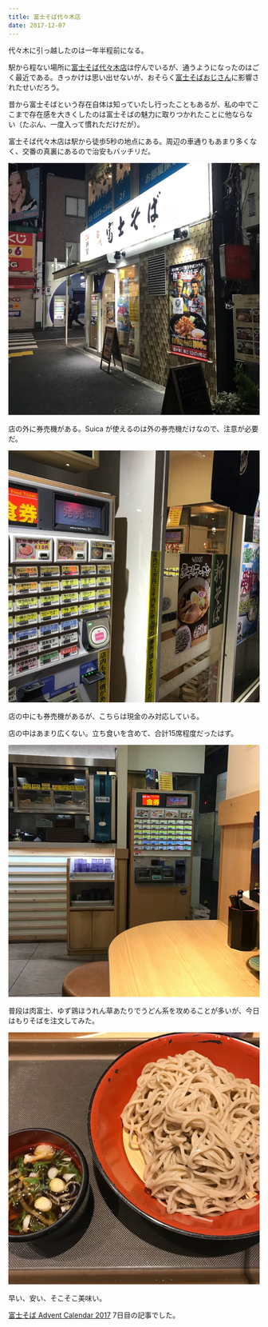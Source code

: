 ```yaml
---
title: 富士そば代々木店
date: 2017-12-07
---
```


代々木に引っ越したのは一年半程前になる。

駅から程ない場所に[富士そば代々木店](https://tabelog.com/tokyo/A1304/A130403/13049726/)は佇んでいるが、通うようになったのはごく最近である。きっかけは思い出せないが、おそらく[富士そばおじさん](https://twitter.com/masup9)に影響されたせいだろう。

昔から富士そばという存在自体は知っていたし行ったこともあるが、私の中でここまで存在感を大きくしたのは富士そばの魅力に取りつかれたことに他ならない（たぶん、一度入って慣れただけだが）。

富士そば代々木店は駅から徒歩5秒の地点にある。周辺の車通りもあまり多くなく、交番の真裏にあるので治安もバッチリだ。

![夜も元気に営業している](/img/posts/2017/fujisoba-yoyogi/outside.jpg)

店の外に券売機がある。Suica が使えるのは外の券売機だけなので、注意が必要だ。

![店に埋め込まれているSuicaに対応している券売機](/img/posts/2017/fujisoba-yoyogi/outside-ticket.jpg)

店の中にも券売機があるが、こちらは現金のみ対応している。

店の中はあまり広くない。立ち食いを含めて、合計15席程度だったはず。

![券売機の横にセルフサービスの水](/img/posts/2017/fujisoba-yoyogi/inside-ticket.jpg)

普段は肉富士、ゆず鶏ほうれん草あたりでうどん系を攻めることが多いが、今日はもりそばを注文してみた。

![もりそばは300円](/img/posts/2017/fujisoba-yoyogi/mori.jpg)

早い、安い、そこそこ美味い。

[富士そば Advent Calendar 2017](https://adventar.org/calendars/2081) 7日目の記事でした。
